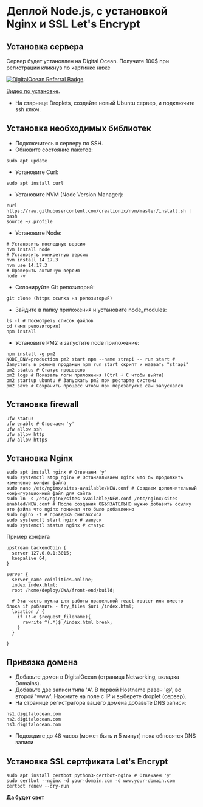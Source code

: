 # Деплой Node.js, с уcтановкой Nginx и SSL Let's Encrypt

## Установка сервера
Сервер будет установлен на Digital Ocean. Получите 100$ при регистрации кликнув по картинке ниже

[![DigitalOcean Referral Badge](https://web-platforms.sfo2.digitaloceanspaces.com/WWW/Badge%202.svg)](https://www.digitalocean.com/?refcode=3f339efc69de&utm_campaign=Referral_Invite&utm_medium=Referral_Program&utm_source=badge).

[Видео по установке](https://www.youtube.com/watch?v=Ke6prIovMSU).

- На старнице Droplets, создайте новый Ubuntu сервер, и подключите ssh ключ.

 ## Установка необходимых библиотек

- Подключитесь к серверу по SSH.
- Обновите состояние пакетов:
```
sudo apt update
```
- Установите Curl:
```
sudo apt install curl
```
- Установите NVM (Node Version Manager):
```
curl https://raw.githubusercontent.com/creationix/nvm/master/install.sh | bash
source ~/.profile 
```
- Установите Node:
```
# Установить последную версию
nvm install node
# Установить конкретную версию
nvm install 14.17.3
nvm use 14.17.3
# Проверить активную версию 
node -v
```
- Склонируйте Git репозиторий:
```
git clone (https ссылка на репозиторий)
```
- Зайдите в папку приложения и установите node_modules:
```
ls -l # Посмотреть список файлов
cd (имя репозитория)
npm install
```
- Установите PM2 и запустите node приложение:
```
npm install -g pm2
NODE_ENV=production pm2 start npm --name strapi -- run start # Запустить в режиме продакшн npm run start скрипт и назвать "strapi"
pm2 status # Статус процессов
pm2 logs # Показать логи приложения (Ctrl + C чтобы выйти)
pm2 startup ubuntu # Запускать pm2 при рестарте системы
pm2 save # Сохранить процесс чтобы при перезапуске сам запускался
```
## Установка firewall

```
ufw status
ufw enable # Oтвечаем 'y'
ufw allow ssh
ufw allow http
ufw allow https
```
## Установка Nginx
```
sudo apt install nginx # Отвечаем 'y'
sudo systemctl stop nginx # Останавливаем nginx что бы продолжить изменение конфиг файла
sudo nano /etc/nginx/sites-available/NEW.conf # Создаем дополнительный конфигурационный файл для сайта
sudo ln -s /etc/nginx/sites-available/NEW.conf /etc/nginx/sites-enabled/NEW.conf # После создания ОБЪЯЗАТЕЛЬНО нужно добавить ссылку это файла что nginx понимал что было добавленно
sudo nginx -t # проверка синтаксиса
sudo systemctl start nginx # запуск
sudo systemctl status nginx # статус

```
Пример конфига
```
upstream backendCoin {
  server 127.0.0.1:3015;
  keepalive 64;
}

server {
  server_name coinlitics.online;
  index index.html;
  root /home/deploy/CWA/front-end/build;

  # Эта часть нужна для работы правельной react-router или вместо блока if добавить - try_files $uri /index.html;
  location / {
    if (!-e $request_filename){
      rewrite ^(.*)$ /index.html break;
    }
  }

}
```

## Привязка домена
- Добавьте домен в DigitalOcean (страница Networking, вкладка Domains).
- Добавьте две записи типа 'A'. В первой Hostname равен '@', во второй 'www'. Нажмите на поле с IP и выберете droplet (сервер).
- На странице регистратора вашего домена добавьте DNS записи:
```
ns1.digitalocean.com
ns2.digitalocean.com
ns3.digitalocean.com
```
- Подождите до 48 часов (может быть и 5 минут) пока обновятся DNS записи

## Установка SSL сертфиката Let's Encrypt
```
sudo apt install certbot python3-certbot-nginx # Отвечаем 'y'
sudo certbot --nginx -d your-domain.com -d www.your-domain.com
certbot renew --dry-run
```

**Да будет свет**
